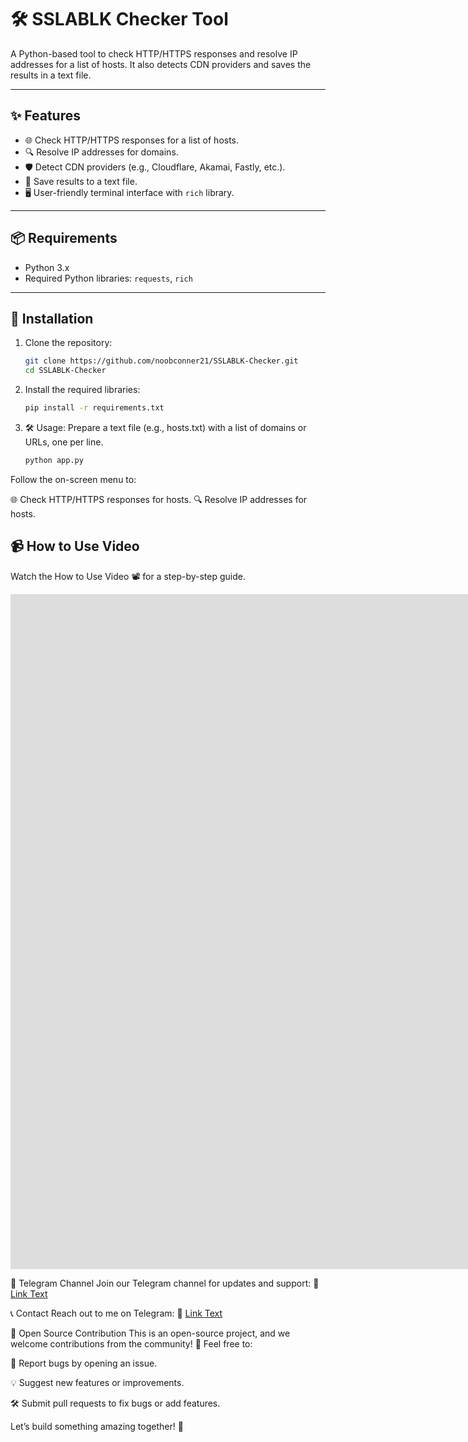 # 🛠️ SSLABLK Checker Tool

A Python-based tool to check HTTP/HTTPS responses and resolve IP addresses for a list of hosts. It also detects CDN providers and saves the results in a text file.

---

## ✨ Features
- 🌐 Check HTTP/HTTPS responses for a list of hosts.
- 🔍 Resolve IP addresses for domains.
- 🛡️ Detect CDN providers (e.g., Cloudflare, Akamai, Fastly, etc.).
- 💾 Save results to a text file.
- 🖥️ User-friendly terminal interface with `rich` library.

---

## 📦 Requirements
- Python 3.x
- Required Python libraries: `requests`, `rich`

---

## 🚀 Installation
1. Clone the repository:
   ```bash
   git clone https://github.com/noobconner21/SSLABLK-Checker.git
   cd SSLABLK-Checker

2. Install the required libraries:
   ```bash
   pip install -r requirements.txt

3. 🛠️ Usage:
   Prepare a text file (e.g., hosts.txt) with a list of domains or URLs, one per line.
   ```bash
   python app.py

Follow the on-screen menu to:

🌐 Check HTTP/HTTPS responses for hosts.
🔍 Resolve IP addresses for hosts.

## 📹 How to Use Video
Watch the How to Use Video 📽️ for a step-by-step guide.

<iframe src="https://player.vimeo.com/video/1056691723?title=0&amp;byline=0&amp;portrait=0&amp;badge=0&amp;autopause=0&amp;player_id=0&amp;app_id=58479" width="2044" height="1080" frameborder="0" allow="autoplay; fullscreen; picture-in-picture; clipboard-write; encrypted-media" title="SSLABLK-Checker"></iframe>


📢 Telegram Channel
Join our Telegram channel for updates and support:
🔗 [Link Text](https://t.me/shaystudiolab)

📞 Contact
Reach out to me on Telegram:
👤 [Link Text](https://t.me/ShayC21)


🤝 Open Source Contribution
This is an open-source project, and we welcome contributions from the community! 🎉
Feel free to:

🐛 Report bugs by opening an issue.

💡 Suggest new features or improvements.

🛠️ Submit pull requests to fix bugs or add features.

Let’s build something amazing together! 🚀
